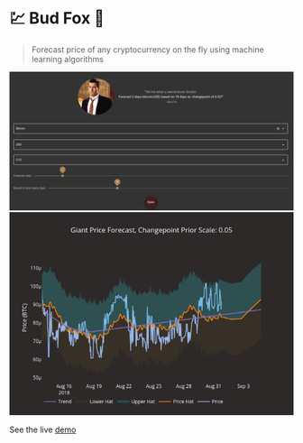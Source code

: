 # :chart: Bud Fox :currency_exchange:

> Forecast price of any cryptocurrency on the fly using machine learning algorithms

![bud](bud_fox.png)
![giant](giant.png)

See the live [demo](https://bud-fox.github.io/live/)
